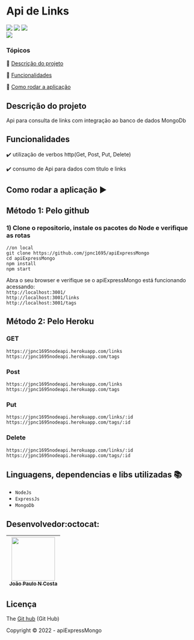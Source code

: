 <h1>Api de Links</h1> 
<p >
  <img src="https://img.shields.io/badge/express.js-%23404d59.svg?style=for-the-badge&logo=express&logoColor=%2361DAFB"/>
  <img src="https://img.shields.io/badge/MongoDB-%234ea94b.svg?style=for-the-badge&logo=mongodb&logoColor=white"/>
  <img src="https://img.shields.io/badge/Node.js-339933?style=for-the-badge&logo=nodedotjs&logoColor=white"/><br/>
  <img src="http://img.shields.io/static/v1?label=STATUS&message=EM%20DESENVOLVIMENTO&color=RED&style=for-the-badge"/>
  
</p>
<p align="center">
 
</p>

### Tópicos 

:small_blue_diamond: [Descrição do projeto](#descrição-do-projeto)

:small_blue_diamond: [Funcionalidades](#funcionalidades)

:small_blue_diamond: [Como rodar a aplicação](#como-rodar-a-aplicação-arrow_forward)

## Descrição do projeto 

<p align="justify">
  Api para consulta de links com integração ao banco de dados MongoDb
</p>

## Funcionalidades

:heavy_check_mark: utilização de verbos http(Get, Post, Put, Delete)

:heavy_check_mark: consumo de Api para dados com titulo e links

## Como rodar a aplicação :arrow_forward:

## Método 1: Pelo github
### 1) Clone o repositorio, instale os pacotes do Node e verifique as rotas

``` 
//on local
git clone https://github.com/jpnc1695/apiExpressMongo
cd apiExpressMongo
npm install
npm start
``` 
Abra o seu browser e verifique se o apiExpressMongo está funcionando acessando:</br>
`http://localhost:3001/`   
`http://localhost:3001/links`   
`http://localhost:3001/tags`   


## Método 2: Pelo Heroku
### GET 
`https://jpnc1695nodeapi.herokuapp.com/links`</br>
`https://jpnc1695nodeapi.herokuapp.com/tags`
### Post 
`https://jpnc1695nodeapi.herokuapp.com/links`</br>
`https://jpnc1695nodeapi.herokuapp.com/tags`
### Put
`https://jpnc1695nodeapi.herokuapp.com/links/:id`</br>
`https://jpnc1695nodeapi.herokuapp.com/tags/:id`
### Delete
`https://jpnc1695nodeapi.herokuapp.com/links/:id`</br>
`https://jpnc1695nodeapi.herokuapp.com/tags/:id`

## Linguagens, dependencias e libs utilizadas :books:

- ``NodeJs``
- ``ExpressJs``
- ``MongoDb``

## Desenvolvedor:octocat:
| [<img src="https://avatars.githubusercontent.com/u/84605494?v=4" width=115><br><sub>João Paulo N Costa</sub>](https://github.com/jpnv1695) |  
| :---: |


## Licença 

The [Git hub]() (Git Hub)

Copyright :copyright: 2022 - apiExpressMongo
